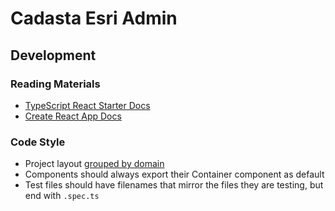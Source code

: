 # Cadasta Esri Admin

## Development

### Reading Materials

* [TypeScript React Starter Docs](https://github.com/Microsoft/TypeScript-React-Starter)
* [Create React App Docs](https://github.com/facebook/create-react-app)

### Code Style

- Project layout [grouped by domain](https://marmelab.com/blog/2015/12/17/react-directory-structure.html)
- Components should always export their Container component as default
- Test files should have filenames that mirror the files they are testing, but end with `.spec.ts`
